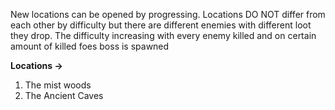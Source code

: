 New locations can be opened by progressing. Locations DO NOT differ from each other by difficulty but there are different enemies with different loot they drop. The difficulty increasing with every enemy killed and on certain amount of killed foes boss is spawned


**Locations ->**
1) The mist woods
2) The Ancient Caves